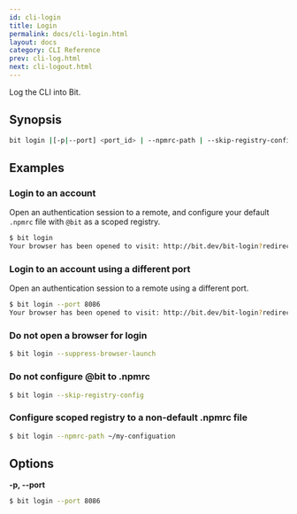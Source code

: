 ```yaml
---
id: cli-login
title: Login
permalink: docs/cli-login.html
layout: docs
category: CLI Reference
prev: cli-log.html
next: cli-logout.html
---
```


Log the CLI into Bit.

## Synopsis

```bash
bit login |[-p|--port] <port_id> | --npmrc-path | --skip-registry-config | --suppress-browser-launch
```

## Examples

### Login to an account

Open an authentication session to a remote, and configure your default `.npmrc` file with `@bit` as a scoped registry.

```bash
$ bit login
Your browser has been opened to visit: http://bit.dev/bit-login?redirect_uri=http://localhost:8085...
```

### Login to an account using a different port

Open an authentication session to a remote using a different port.

```bash
$ bit login --port 8086
Your browser has been opened to visit: http://bit.dev/bit-login?redirect_uri=http://localhost:8086...
```

### Do not open a browser for login

```bash
$ bit login --suppress-browser-launch
```

### Do not configure @bit to .npmrc

```bash
$ bit login --skip-registry-config
```

### Configure scoped registry to a non-default .npmrc file

```bash
$ bit login --npmrc-path ~/my-configuation
```

## Options

**-p, --port**

```bash
$ bit login --port 8086
```
